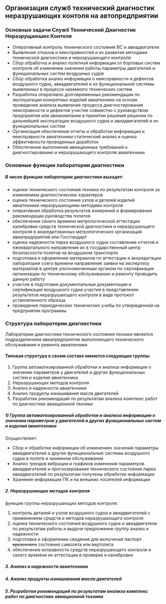## Организация служб технический диагностик неразрушающих контоля на автопредприятии

### Основные задачи Служб Технический Диагностик Неразрущаюших Контоля
- Оперативный контроль технического состояния ВС и авиадвигатели
- Выявление отказов и неисправностей и их развитие методами технической диагностики и неразрушающего контроля
- Сбор обработка и анализ полетной информации от бортовых систем контроля об изменении значения работы параметры двигателей и функциональных систем воздушных судов
- Сбор обработка анализ информации о неисправности и дефектов воздушного судна, авиадвигателей и их функциональной системы выявленных  в процессе наземного технических систем
- Разработка оперативно долговременных рекомендации по эксплуатации конкретных изделий авиатехники на основе проведение анализа выявление процесса диагностирования неисправности и дефектов участие совместно с руководством предприятия или авиакомпании в принятии решений решении по дальнейшей эксплуатации воздушного судна и авиадвигателей и их функциональных систем
- Организация обеспечения отчеты и обработки информации и неисправности авиатехники статический анализ и оценка эффективности проведенных доработок
- Обеспечение выполнения авиационных требований к диагностированию и неразрушающего контроля авиатехники

### Основные функции лаборатории диагностики
##### В число функции лаборатории диагностики выходят:
* оценки технического состояния техники по результатам контроля за изменением диагностических характеров
* оценка технического состояния узлов и деталей изделий авиатехники неразрушающими методами контроля
* оперативная обработка результатов измерений и формирование рекомендации руководства полетов
* обеспечение своего времени метрологической аттестации калибровки средств технической диагностики и неразрушающего контроля в аккредитованных метрологических организаций авиапредприятий или Госстандарт
* оценка надежности парка воздушного судна составление отчетов и ежеквартального направление их в государственный центр безопасности полетов на воздушном транспорте
* подготовка и оформление материалов по аттестации и аккредитации лаборатории соего времени направление заявки на экспертизу материалов в центре уполномоченным органом по сертификация организации по техническому обслуживанию и ремонту проводить данную работу
* участие в подготовке документальные документации и сертификация воздушного судна участие в представлении результатов неразрушающего контроля в виде протокол установленного образца
* проведение периодических технических учебы по утвержденной на предприятии программы


### Структура лаборатории диагностики

Лаборатории диагностики технического состояния техники является подразделением авиапредприятие выполняющего технического обслуживания и ремонта авиатехники

#### Типовая структура в своем составе имеются следующие группы:
1. Группа автоматизированной обработки и анализа информации о значении параметров у двигателей и других функциональных систем и изделия авиатехники
2. Неразрушающих методов контроля
3. Анализ и надежности авиатехники
4. Анализ продукты изнашивания масла двигателей
5. Разработки рекомендаций по результатам анализа комплекс работ по диагностике авиационной техники

##### 1) Группа автоматизированной обработки и анализа информации о значении параметров у двигателей и других функциональных систем и изделия авиатехники
  Осуществляет:
  * Cбор и обработки информации об изменениях значений параметры авиадвигателей и другие функциональные системы воздушного судна в полете и наземном обслуживании
  * Анализ трендов вибрации и графиков изменения параметров авиадвигателей и прогнозирование технического состояния парка авиадвигателей по результатам получены обработки информации
  * Хранение информации ПК и на внешних носителей информации
  
##### 2. Неразрушающих методов контроля
  функции группы неразрушающих методов контроля:
  1. контроль деталей и узлов воздушного судна и авиадвигателей с применением средств и методов неразрушающего контроля
  2. оценка технического состояния воздушного судна и авиадвигатели по результатам работы и выдачи предложение группу анализ и надежности
  3. подготовка и оформление сведения для включения паспорт ~~крезенного~~ состояния самолета или вертолета
  4. обеспечение исправности средств неразрушающего контроля и своего времени их аттестации в проверке и калибровки
  
##### 3. Анализ и надежности авиатехники
##### 4. Анализ продукты изнашивания масла двигателей
##### 5. Разработки рекомендаций по результатам анализа комплекс работ по диагностике авиационной техники






